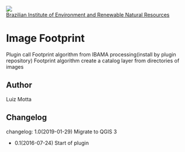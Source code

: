 <!-- IBAMA logo -->
[ibama_logo]: http://upload.wikimedia.org/wikipedia/commons/thumb/8/81/Logo_IBAMA.svg/150px-Logo_IBAMA.svg.png

![][ibama_logo]  
[Brazilian Institute of Environment and Renewable Natural Resources](http://www.ibama.gov.br)

# Image Footprint

Plugin call Footprint algorithm from IBAMA processing(install by plugin repository)
Footprint algorithm create a catalog layer from directories of images


## Author
Luiz Motta

## Changelog
changelog: 1.0(2019-01-29)
  Migrate to QGIS 3
  - 0.1(2016-07-24)
  Start of plugin
